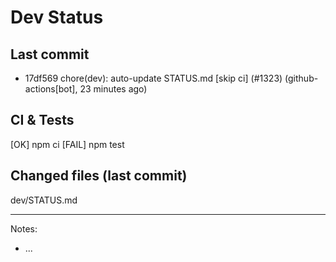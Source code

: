 # Dev Status

## Last commit
- 17df569 chore(dev): auto-update STATUS.md [skip ci] (#1323) (github-actions[bot], 23 minutes ago)
## CI & Tests
[OK] npm ci
[FAIL] npm test

## Changed files (last commit)
dev/STATUS.md

---
Notes:
- ...
